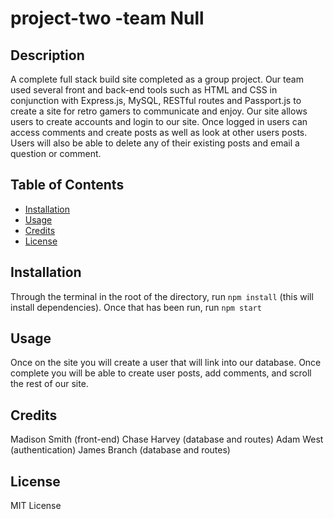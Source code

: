 # project-two -team Null

## Description 

A complete full stack build site completed as a group project. Our team used several front and back-end tools such as HTML and CSS in conjunction with Express.js, MySQL, RESTful routes and Passport.js to create a site for retro gamers to communicate and enjoy.
Our site allows users to create accounts and login to our site. Once logged in users can access comments and create posts as well as look at other users posts. Users will also be able to delete any of their existing posts and email a question or comment.

## Table of Contents

* [Installation](#installation)
* [Usage](#usage)
* [Credits](#credits)
* [License](#license)


## Installation

Through the terminal in the root of the directory, run `npm install` (this will install dependencies).
Once that has been run, run `npm start`
 

## Usage 

Once on the site you will create a user that will link into our database. Once complete you will be able to create user posts, add comments, and scroll the rest of our site.


## Credits

Madison Smith (front-end)
Chase Harvey (database and routes)
Adam West (authentication)
James Branch (database and routes)


## License

MIT License

